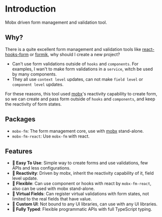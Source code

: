 # Introduction

Mobx driven form management and validation tool.

## Why?

There is a quite excellent form management and validation tools like [react-hooks-form](https://github.com/react-hook-form/react-hook-form) or [formik](https://github.com/jaredpalmer/formik), why should I create a new project?

- Can't use form validations outside of `hooks` and `components`. For examples, I wan't to make form validations in a `service`, witch be used by many components.
- They all use `context level` updates, can not make `field level` or `component level` updates.

For these reasons, this tool used [mobx](https://github.com/mobxjs/mobx)'s reactivity capability to create form, so we can create and pass form outside of `hooks` and `components`, and keep the reactivity of form states.

## Packages

- `mobx-fm`: The form management core, use with [mobx](https://github.com/mobxjs/mobx) stand-alone.
- `mobx-fm-react`: Use `mobx-fm` with react.

## Features

- **🍦 Easy To Use**: Simple way to create forms and use validations, few APIs and less configurations.
- **🍡 Reactivity**: Driven by mobx, inherit the reactivity capability of it, field level update.
- **🍲 Flexible**: Can use component or hooks with react by `mobx-fm-react`, also can be used with mobx stand-alone.
- **🍰 Virtual Fields**: Can register virtual validations with form states, not limited to the real fields that have value.
- **🍚 Custom UI**: Not bound to any UI libraries, can use with any UI libraries.
- **🍭 Fully Typed**: Flexible programmatic APIs with full TypeScript typing.
